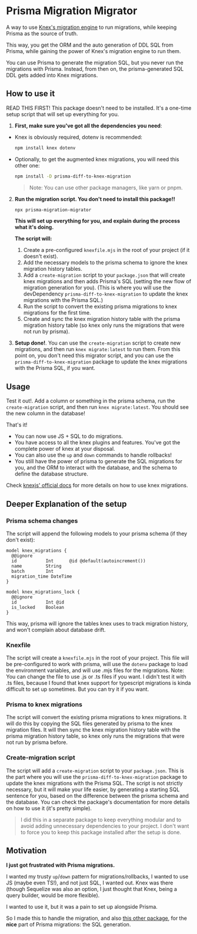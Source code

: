 # Prisma Migration Migrator

A way to use [Knex's migration engine](https://knexjs.org/guide/migrations.html) to run migrations, while keeping Prisma as the source of truth. 

This way, you get the ORM and the auto generation of DDL SQL from Prisma, while gaining the power of Knex's migration engine to run them.

You can use Prisma to generate the migration SQL, but you never run the migrations with Prisma. 
Instead, from then on, the prisma-generated SQL DDL gets added into Knex migrations.

## How to use it
READ THIS FIRST! This package doesn't need to be installed. It's a one-time setup script that will set up everything for you.

1. **First, make sure you've got all the dependencies you need**:
  - Knex is obviously required, dotenv is recommended: 
    ```bash
    npm install knex dotenv
    ```
  - Optionally, to get the augmented knex migrations, you will need this other one: 
    ```bash
    npm install -D prisma-diff-to-knex-migration
    ```
    
    > Note: You can use other package managers, like yarn or pnpm.
2. **Run the migration script. You don't need to install this package!!** 
    ```bash
    npx prisma-migration-migrator
    ```

    **This will set up everything for you, and explain during the process what it's doing.**
  
    **The script will:**
    1. Create a pre-configured `knexfile.mjs` in the root of your project (if it doesn't exist).
    2. Add the necessary models to the prisma schema to ignore the knex migration history tables.
    3. Add a `create-migration` script to your `package.json` that will create knex migrations and then adds Prisma's SQL (setting the new flow of migration generation for you). (This is where you will use the devDependency `prisma-diff-to-knex-migration` to update the knex migrations with the Prisma SQL.)
    4. Run the script to convert the existing prisma migrations to knex migrations for the first time.
    5. Create and sync the knex migration history table with the prisma migration history table (so knex only runs the migrations that were not run by prisma).
    
3. **Setup done!**. You can use the `create-migration` script to create new migrations, and then run `knex migrate:latest` to run them. 
From this point on, you don't need this migrator script, and you can use the `prisma-diff-to-knex-migration` package to update the knex migrations with the Prisma SQL, if you want.

## Usage
Test it out!. 
Add a column or something in the prisma schema, run the `create-migration` script, and then run `knex migrate:latest`. 
You should see the new column in the database!

That's it!
  - You can now use JS + SQL to do migrations.
  - You have access to all the knex plugins and features. You've got the complete power of knex at your disposal.
  - You can also use the `up` and `down` commands to handle rollbacks!
  - You still have the power of prisma to generate the SQL migrations for you, and the ORM to interact with the database, and the schema to define the database structure.

Check [knexjs' official docs](https://knexjs.org/guide/migrations.html) for more details on how to use knex migrations.


## Deeper Explanation of the setup
### Prisma schema changes
The script will append the following models to your prisma schema (if they don't exist):
  ```prisma
  model knex_migrations {
    @@ignore
    id           Int      @id @default(autoincrement())
    name         String
    batch        Int
    migration_time DateTime
  }

  model knex_migrations_lock {
    @@ignore
    id           Int @id
    is_locked    Boolean
  }
  ```
This way, prisma will ignore the tables knex uses to track migration history, and won't complain about database drift.
    
### Knexfile

The script will create a `knexfile.mjs` in the root of your project. 
This file will be pre-configured to work with prisma, will use the `dotenv` package to load the environment variables, and will use .mjs files for the migrations.
Note: You can change the file to use .js or .ts files if you want. I didn't test it with .ts files, because I found that knex support for typescript migrations is kinda difficult to set up sometimes. But you can try it if you want.

### Prisma to knex migrations
The script will convert the existing prisma migrations to knex migrations. It will do this by copying the SQL files generated by prisma to the knex migration files.
It will then sync the knex migration history table with the prisma migration history table, so knex only runs the migrations that were not run by prisma before.

### Create-migration script

The script will add a `create-migration` script to your `package.json`. This is the part where you will use the `prisma-diff-to-knex-migration` package to update the knex migrations with the Prisma SQL. The script is not strictly necessary, but it will make your life easier, by generating a starting SQL sentence for you, based on the difference between the prisma schema and the database. You can check the package's documentation for more details on how to use it (it's pretty simple).

> I did this in a separate package to keep everything modular and to avoid adding unnecessary dependencies to your project. I don't want to force you to keep this package installed after the setup is done.
  
## Motivation

**I just got frustrated with Prisma migrations.**

I wanted my trusty `up`/`down` pattern for migrations/rollbacks, I wanted to use JS (maybe even TS!), and not just SQL, I wanted out. Knex was there (though Sequelize was also an option, I just thought that Knex, being a query builder, would be more flexible).

I wanted to use it, but it was a pain to set up alongside Prisma.

So I made this to handle the migration, and also [this other package](https://github.com/spersico/prisma-diff-to-knex-migration), for the **nice** part of Prisma migrations: the SQL generation.
